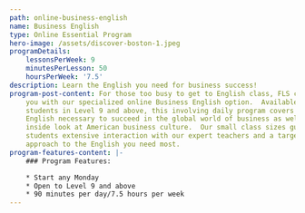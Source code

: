 ```yaml
---
path: online-business-english
name: Business English
type: Online Essential Program
hero-image: /assets/discover-boston-1.jpeg
programDetails:
    lessonsPerWeek: 9
    minutesPerLesson: 50
    hoursPerWeek: '7.5'
description: Learn the English you need for business success!
program-post-content: For those too busy to get to English class, FLS comes to
    you with our specialized online Business English option.  Available for
    students in Level 9 and above, this involving daily program covers all the
    English necessary to succeed in the global world of business as well as an
    inside look at American business culture.  Our small class sizes guarantee
    students extensive interaction with our expert teachers and a targeted
    approach to the English you need most.
program-features-content: |-
    ### Program Features:

    * Start any Monday
    * Open to Level 9 and above
    * 90 minutes per day/7.5 hours per week
---
```

